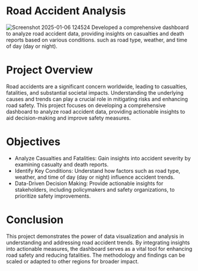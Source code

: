 # Road Accident Analysis
![Screenshot 2025-01-06 124524](https://github.com/user-attachments/assets/6d663b50-542d-4a78-a5e8-ee009d9fdb05)
Developed a comprehensive dashboard to analyze road accident data, providing insights on casualties and death reports based on various conditions. such as road type, weather, and time of day (day or night).

# Project Overview

Road accidents are a significant concern worldwide, leading to casualties, fatalities, and substantial societal impacts. Understanding the underlying causes and trends can play a crucial role in mitigating risks and enhancing road safety. This project focuses on developing a comprehensive dashboard to analyze road accident data, providing actionable insights to aid decision-making and improve safety measures.

# Objectives
* Analyze Casualties and Fatalities: Gain insights into accident severity by examining casualty and death reports.
* Identify Key Conditions: Understand how factors such as road type, weather, and time of day (day or night) influence accident trends.
* Data-Driven Decision Making: Provide actionable insights for stakeholders, including policymakers and safety organizations, to prioritize safety improvements.

# Conclusion
This project demonstrates the power of data visualization and analysis in understanding and addressing road accident trends. By integrating insights into actionable measures, the dashboard serves as a vital tool for enhancing road safety and reducing fatalities. The methodology and findings can be scaled or adapted to other regions for broader impact.
